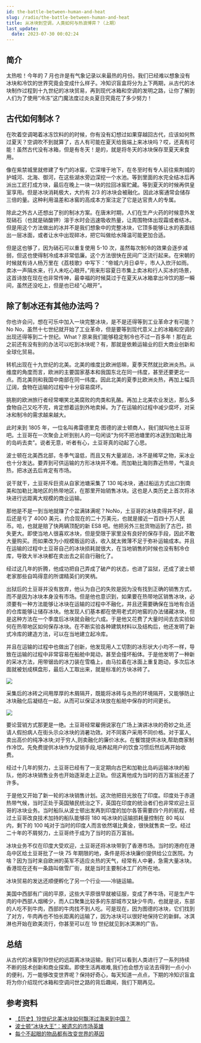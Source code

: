 ```yaml
---
id: the-battle-between-human-and-heat
slug: /radio/the-battle-between-human-and-heat
title: 从冰块到空调，人类如何与热浪博弈？（上期）
last_update:
  date: 2023-07-30 00:02:24
---
```


## 简介

太热啦！今年的 7 月也许是有气象记录以来最热的月份。我们已经难以想象没有冰块和冷饮的世界究竟会变成什么样子。冷知识盲盒将分为上下两期，从古代的冰块制作过程到十九世纪的冰块贸易，再到现代冰箱和空调的发明之路，让你了解到人们为了使用“冷冻”这门魔法度过炎炎夏日究竟花了多少努力！

## 古代如何制冰？

在吹着空调喝着冰冻饮料的的时候，你有没有幻想过如果穿越回古代，应该如何熬过夏天？空调吹不到就算了，古人有可能在夏天给我端上来冰块吗？哎，还真有可能！虽然古代没有冰箱，但是有冬天！是的，就是将冬天的冰块保存至夏天来食用。

像在紫禁城里就修建了专门的冰窖，它深埋于地下，在冬至时有专人前往紫荆城的护城河、北海、御河，在这些湖水旁边深挖一个水池。等到里面的水完全结冰后再派出工匠打成方块，最后在晚上一块一块的拉回冰窖贮藏。等到夏天的时候再供皇室享用。但是冰块消耗极大，大约有 2/3 的冰块会被融化。因此冰窖通常会储存三倍的量。这种利用温差和冰窖的高成本方案注定了它是达官贵人的专属。

除此之外古人还想出了别的制冰方案。在唐末时期，人们在生产火药的时候意外发现硝石（也就是硝酸钾）溶于水时会迅速吸收热量，让周围物体出现霜或者结冰。但是用这个方法做出的冰并不是我们想象中的完整冰块，它顶多能够让水的表面结出一层冰面，或者让水中出现碎冰，把它叫做给水降温可能更加合适。

但是这也够了，因为硝石可以重复使用 5-10 次，虽然每次制冷的效果会逐步减弱，但这也使得制冷成本非常低廉。这个方法很快在民间广泛流行起来。在宋朝的时候就有诗人杨万里在《荔枝歌》中写下：“帝城六月日卓午，市人入炊汗如雨。卖冰一声隔水来，行人未吃心眼开。”用来形容夏日市集上卖冰和行人买冰的场景，这首诗放在现在也非常传神，最幸福的时候莫过于在夏天从冰箱拿出冷饮的那一瞬间，虽然还没吃上，但是也已经“心眼开”。

## 除了制冰还有其他办法吗？

你也许会问，想在可乐中加入一块完整冰块，是不是还得等到工业革命才有可能？No No，虽然十七世纪就开始了工业革命，但是要等到现代意义上的冰箱和空调的出现还得等到二十世纪。What？原来我们能够稳定制冷也不过一百多年！那在此之前还有没有别的办法可以吃到冰块呢？有，那就是依赖运输业的巨大商业创新和全球化贸易。

转机出现在十九世纪的北美。北美的维度比欧洲低嘛，夏季天然就比欧洲炎热。从维度的角度而言，欧洲的主要国家基本和我国东北在同一纬度，甚至还要更北一点。而北美则和我国中南部在同一纬度。因此北美的夏季比欧洲炎热，再加上幅员辽阔，食物在运输的过程中十分容易腐坏。

挑剔的欧洲旅行者经常嘲笑北美腐败的肉类和乳酪。再加上北美农业发达，那么多食物自己又吃不完，肯定想着运到外地卖掉。为了在运输的过程中减少腐坏，对采冰和制冷的需求越来越大。

此时来到 1805 年，一位名叫弗雷德里克·图德的波士顿商人，我们就叫他土豆哥吧。土豆哥在一次聚会上听到别人的一句闲谈“为何不把池塘里的冰送到加勒比海的岛屿去卖”。说者无意，听者有心，土豆哥真的动起了心思。

波士顿在北美西北部，冬季气温低，而且又有大量湖泊，冰不是稀罕之物，采冰业也十分发达。要弄到可供运输的方形冰块并不难。而加勒比海则靠近热带，气温炎热，把冰送去后肯定有市场。

说干就干，土豆哥斥巨资从自家池塘采集了 130 吨冰块，通过船运方式出口到南美和加勒比海地区的热带地区，在那里开始销售冰块。这也是人类历史上首次将冰块进行远距离大规模的商业运输。

那他是不是一到当地就赚了个盆满钵满呢？NoNo，土豆哥的冰块卖得并不好，最后还是亏了 4000 美元，约合现在的二十万美元，也就是接近一百四十万人民币。哈，也就是赔了快两辆顶配的新 ES8 吧。他把另外三批货物运到了古巴，损失更大。即使当地人很喜欢冰块，但是受限于家里没有良好的保存手段，因此不敢大量购买。而如果改为小规模贩运的话，收入就太微薄不足于弥补运输成本。并且在运输的过程中土豆哥自己的冰块损耗就很大，在当地销售的时候也没有制冷仓库，导致大半冰块都在卖出去之前自行融化了。

经过这几年的折腾，他成功把自己弄成了破产的状态，也进了监狱，还成了波士顿老家那些自鸣得意的所谓精英们的笑柄。

出狱后的土豆哥并没有放弃，他认为自己的失败是因为没有找到正确的销售方式，而不是因为冰块本身没有市场。但是他也意识到，如果要在热带地区销售冰块，必须要有一种方法能够让冰块在运输的过程中不融化，并且还需要确保在当地有合适的仓库能够让储存冰块。他发现人们基本都在使用老式的地窖的办法储藏冰块，但是这种方法在一个季度后冰块就会融化六成。于是他又花费了大量时间去去实验如何在热带地区如何保存冰块。在不断实验各种建筑材料以及结构后，他还发明了新式冷库的建造方法，可以在当地建立起冷库。

并且在运输的过程中也做出了创新，他发现用人工切割的冰形状大小均不一样，导致在运输的过程中非常容易在船舱中晃动，甚至会撞坏船体。于是他发明了一种新的采冰方法，用带锯齿的冰刀装在雪橇上，由马拉着在冰面上重复跑动，多次后冰面就被划成棋盘形，最后人工取出来，就是标准的方块冰砖了。

![](https://one-du.offshoreview.xyz/new-docu/45f6f9868375c8b5e45f825c2ba1578a.png)

采集后的冰砖之间用厚厚的木屑隔开，既能将冰砖与炎热的环境隔开，又能够防止冰块融化后凝结在一起，从而可以保证冰块放在船舱中保存的时间更长。

![](https://one-du.offshoreview.xyz/new-docu/a38c06a70321c1be38ed3f92c7c431f7.png)

要论营销方式那更是一绝。土豆哥经常雇佣说家在广场上演讲冰块的奇妙之处,还请人假扮病人在街头示众冰块的消暑功效。对不同客户采用不同价格。对于富人,卖出高价的纯净冰块;对于穷人,则卖融化的廉价冰水。在餐馆提供冰块,帮助商家制作冷饮。先免费提供冰块作为促销手段,培养起用户的饮食习惯后然后再开始收费。

经过十几年的努力，土豆哥已经有了一支定期向古巴和加勒比岛屿运输冰块的船队，他的冰块销售业务也开始逐渐走上正轨。但这离他成为当时的百万富翁还差了许多。

于是他又开始了新一轮的冰块销售计划。这次他把目光放在了印度。印度处于赤道热带气候，当时正处于英国殖民统治之下，英国在印度的统治者们也非常欢迎土豆哥的冰块业务。当时船队从波士顿出发再到印度的加尔各答需要四个月的航程，经过土豆哥改良技术加持的船队能够将 180 吨冰块的运输损耗量控制在 80 吨以内，剩下的 100 吨对于当时的印度人而言依然堪比黄金，很快就售卖一空。经过二十年的不屑努力，土豆哥终于成为了当时的百万富翁。

冰块业务不仅在印度大受欢迎，土豆哥还将冰块带到了香港市场。当时的港府在港岛中区给土豆哥批了一块 75 年期限的地，条件是将冰块廉价提供给公立医院。为啥？因为当时来自欧洲的英军不适应炎热的天气，经常有人中暑，急需大量冰块。香港现在还有一条路叫做雪厂街，就是当时主要制冰工厂的所在地。

冰块贸易的发达还顺便孵化了另一个行业——冷链运输。

美国中西部有广阔的平原，这些大平原很早就被征服，变成了养牛场，可是生产牛肉的中西部人烟稀少，而人口聚集比较多的东部城市又缺少牛肉，也就是说，东部的人吃不到牛肉，西部的牛肉找不到人吃。可是现在，因为图德的冰块，它们找到了对方，牛肉再也不怕长距离的运输了，因为冰块可以很好地保持它的新鲜。冰淇淋也开始在欧美流行，你甚至可以在 19 世纪就见到冰淇淋的广告。

## 总结

从古代的冰窖到19世纪的远距离冰块运输，我们可以看到人类进行了一系列持续不断的技术创新和商业探索。即使生活再艰难,我们也会想方设法去得到一点小小的便利，万一能够改变世界呢？保持好奇心，每天知道一点点，下期的冷知识盲盒将为你介绍现代冰箱和空调问世之路的背后趣闻，我们下期再见。

## 参考资料

- [【历史】19世纪北美冰块如何飘洋过海来到中国？](http://dzrb.dzng.com/articleContent/27_775951.html)
-  [波士顿“冰块大王”：被遗忘的市场英雄](https://xueqiu.com/5177736766/115223141)
-  [每个不起眼的物品都有改变世界的基因](https://www.thepaper.cn/newsDetail_forward_9294740)

